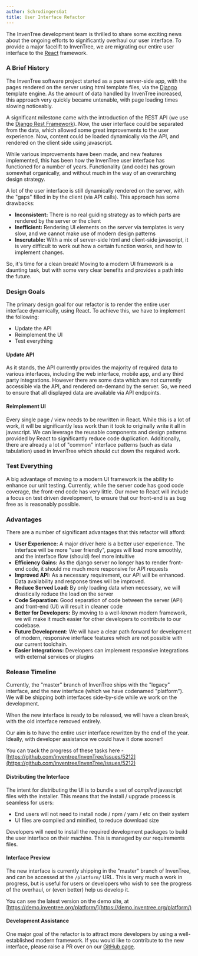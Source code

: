 ```yaml
---
author: SchrodingersGat
title: User Interface Refactor
---
```


The InvenTree development team is thrilled to share some exciting news about the ongoing efforts to significantly overhaul our user interface. To provide a major facelift to InvenTree, we are migrating our entire user interface to the [React](https://react.dev/) framework.

### A Brief History

The InvenTree software project started as a pure server-side app, with the pages rendered on the server using html template files, via the [Django](https://www.djangoproject.com/) template engine. As the amount of data handled by InvenTree increased, this approach very quickly became untenable, with page loading times slowing noticeably.

A significant milestone came with the introduction of the REST API (we use the [Django Rest Framework](https://www.django-rest-framework.org/)). Now, the user interface could be separated from the data, which allowed some great improvements to the user experience. Now, content could be loaded dynamically via the API, and rendered on the client side using javascript. 

While various improvements have been made, and new features implemented, this has been how the InvenTree user interface has functioned for a number of years. Functionality (and code) has grown somewhat organically, and without much in the way of an overarching design strategy.

A lot of the user interface is still dynamically rendered on the server, with the "gaps" filled in by the client (via API calls). This approach has some drawbacks:

- **Inconsistent:** There is no real guiding strategy as to which parts are rendered by the server or the client
- **Inefficient:** Rendering UI elements on the server via templates is very slow, and we cannot make use of modern design patterns
- **Inscrutable:** With a mix of server-side html and client-side javascript, it is very difficult to work out how a certain function works, and how to implement changes.

So, it's time for a clean break! Moving to a modern UI framework is a daunting task, but with some very clear benefits and provides a path into the future.

### Design Goals

The primary design goal for our refactor is to render the entire user interface dynamically, using React. To achieve this, we have to implement the following:

- Update the API
- Reimplement the UI
- Test everything

#### Update API

As it stands, the API currently provides the majority of required data to various interfaces, including the web interface, mobile app, and any third party integrations. However there are some data which are not currently accessible via the API, and rendered on-demand by the server. So, we need to ensure that all displayed data are available via API endpoints.

#### Reimplement UI

Every single page / view needs to be rewritten in React. While this is a lot of work, it will be significantly less work than it took to originally write it all in javascript. We can leverage the reusable components and design patterns provided by React to significantly reduce code duplication. Additionally, there are already a lot of "common" interface patterns (such as data tabulation) used in InvenTree which should cut down the required work.

### Test Everything

A big advantage of moving to a modern UI framework is the ability to enhance our unit testing. Currently, while the server code has good code coverage, the front-end code has very little. Our move to React will include a focus on test driven development, to ensure that our front-end is as bug free as is reasonably possible.

### Advantages

There are a number of significant advantages that this refactor will afford:

- **User Experience:** A major driver here is a better user experience. The interface will be more "user friendly", pages will load more smoothly, and the interface flow (should) feel more intuitive
- **Efficiency Gains:** As the django server no longer has to render front-end code, it should me much more responsive for API requests
- **Improved API:** As a necessary requirement, our API will be enhanced. Data availability and response times will be improved.
- **Reduce Served Load:** By only loading data when necessary, we will drastically reduce the load on the server
- **Code Separation:** Good separation of code between the server (API) and front-end (UI) will result in cleaner code
- **Better for Developers:** By moving to a well-known modern framework, we will make it much easier for other developers to contribute to our codebase.
- **Future Development:** We will have a clear path forward for development of modern, responsive interface features which are not possible with our current toolchain.
- **Easier Integrations:** Developers can implement responsive integrations with external services or plugins

### Release Timeline

Currently, the "master" branch of InvenTree ships with the "legacy" interface, and the new interface (which we have codenamed "platform"). We will be shipping both interfaces side-by-side while we work on the development.

When the new interface is ready to be released, we will have a clean break, with the old interface removed entirely. 

Our aim is to have the entire user interface rewritten by the end of the year. Ideally, with developer assistance we could have it done sooner!

You can track the progress of these tasks here - [https://github.com/inventree/InvenTree/issues/5212](https://github.com/inventree/InvenTree/issues/5212)

#### Distributing the Interface

The intent for distributing the UI is to bundle a set of *compiled* javascript files with the installer. This means that the install / upgrade process is seamless for users:

- End users will not need to install node / npm / yarn / etc on their system
- UI files are compiled and minified, to reduce download size

Developers will need to install the required development packages to build the user interface on their machine. This is managed by our requirements files.

#### Interface Preview

The new interface is currently shipping in the "master" branch of InvenTree, and can be accessed at the `/platform/` URL. This is very much a work in progress, but is useful for users or developers who wish to see the progress of the overhaul, or (even better) help us develop it.

You can see the latest version on the demo site, at [https://demo.inventree.org/platform/](https://demo.inventree.org/platform/)

#### Development Assistance

One major goal of the refactor is to attract more developers by using a well-established modern framework. If you would like to contribute to the new interface, please raise a PR over on our [GitHub page](https://github.com/inventree/inventree).
